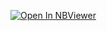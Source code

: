 [![Open In NBViewer](https://img.shields.io/badge/View%20in-NBViewer-orange?logo=jupyter)](https://nbviewer.org/url/[raw.githubusercontent.com/your-username/your-repo/main/your-notebook.ipynb](https://github.com/istiakMahbub/birdclef2025/blob/e774e3d4eb45f57d28ae2c2e177425545c599896/01-metadata-exploration.ipynb))
